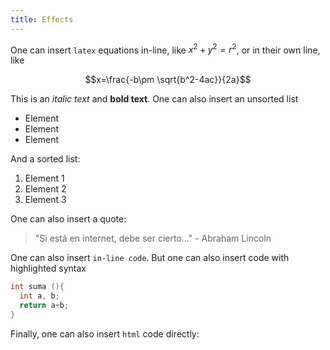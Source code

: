 ```yaml
---
title: Effects
---
```


One can insert `latex` equations in-line, like $x^2+y^2=r^2$, or in their own line, like

$$x=\frac{-b\pm \sqrt{b^2-4ac}}{2a}$$

This is an *italic text* and **bold text**. One can also insert an unsorted list

- Element
- Element
- Element

And a sorted list:

1. Element 1
2. Element 2
3. Element 3

One can also insert a quote:

> "Si está en internet, debe ser cierto..." - Abraham Lincoln

One can also insert `in-line code`. But one can also insert code with highlighted syntax

``` c++
int suma (){
  int a, b;
  return a+b;
}
```

Finally, one can also insert `html` code directly:

<div style="position: relative; width: 100%; height: 0; padding-bottom: 56.25%">
	<iframe src="https://www.youtube.com/embed/..." width="100%" height="100%" frameborder="0" allowfullscreen></iframe>
</div>
